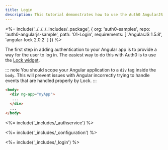 ```yaml
---
title: Login
description: This tutorial demonstrates how to use the Auth0 AngularJS SDK to add authentication and authorization to your mobile app.
---
```


<%= include('../../../_includes/_package', {
  org: 'auth0-samples',
  repo: 'auth0-angularjs-sample',
  path: '01-Login',
  requirements: [
    'AngularJS 1.5.8',
    'angular-lock 2.0.2'
  ]
}) %>

The first step in adding authentication to your Angular app is to provide a way for the user to log in. The easiest way to do this with Auth0 is to use the [Lock widget](/libraries/lock).

::: note
You should scope your Angular application to a `div` tag inside the `body`. This will prevent issues with Angular incorrectly trying to handle events that are handled properly by Lock.
:::

```html
<body>
  <div ng-app="myApp">
   ...
  </div>
  ...
</body>
```

<%= include('_includes/_authservice') %>

<%= include('_includes/_configuration') %>

<%= include('_includes/_login') %>
